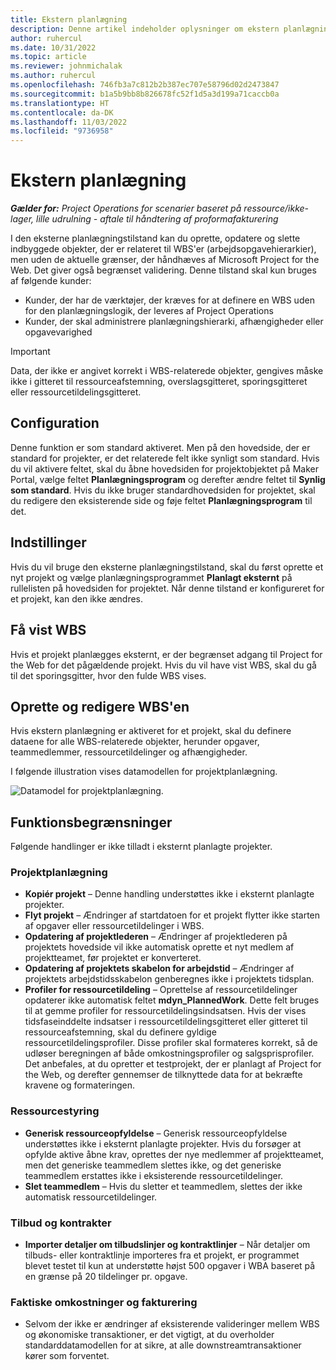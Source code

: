 ```yaml
---
title: Ekstern planlægning
description: Denne artikel indeholder oplysninger om ekstern planlægning.
author: ruhercul
ms.date: 10/31/2022
ms.topic: article
ms.reviewer: johnmichalak
ms.author: ruhercul
ms.openlocfilehash: 746fb3a7c812b2b387ec707e58796d02d2473847
ms.sourcegitcommit: b1a5b9bb8b826678fc52f1d5a3d199a71caccb0a
ms.translationtype: HT
ms.contentlocale: da-DK
ms.lasthandoff: 11/03/2022
ms.locfileid: "9736958"
---
```

# <a name="external-scheduling"></a>Ekstern planlægning

_**Gælder for:** Project Operations for scenarier baseret på ressource/ikke-lager, lille udrulning - aftale til håndtering af proformafakturering_

I den eksterne planlægningstilstand kan du oprette, opdatere og slette indbyggede objekter, der er relateret til WBS'er (arbejdsopgavehierarkier), men uden de aktuelle grænser, der håndhæves af Microsoft Project for the Web. Det giver også begrænset validering. Denne tilstand skal kun bruges af følgende kunder:

- Kunder, der har de værktøjer, der kræves for at definere en WBS uden for den planlægningslogik, der leveres af Project Operations
- Kunder, der skal administrere planlægningshierarki, afhængigheder eller opgavevarighed

> [!IMPORTANT]
> Data, der ikke er angivet korrekt i WBS-relaterede objekter, gengives måske ikke i gitteret til ressourceafstemning, overslagsgitteret, sporingsgitteret eller ressourcetildelingsgitteret.

## <a name="configuration"></a>Configuration

Denne funktion er som standard aktiveret. Men på den hovedside, der er standard for projekter, er det relaterede felt ikke synligt som standard. Hvis du vil aktivere feltet, skal du åbne hovedsiden for projektobjektet på Maker Portal, vælge feltet **Planlægningsprogram** og derefter ændre feltet til **Synlig som standard**. Hvis du ikke bruger standardhovedsiden for projektet, skal du redigere den eksisterende side og føje feltet **Planlægningsprogram** til det.

## <a name="settings"></a>Indstillinger

Hvis du vil bruge den eksterne planlægningstilstand, skal du først oprette et nyt projekt og vælge planlægningsprogrammet **Planlagt eksternt** på rullelisten på hovedsiden for projektet. Når denne tilstand er konfigureret for et projekt, kan den ikke ændres.

## <a name="viewing-the-wbs"></a>Få vist WBS

Hvis et projekt planlægges eksternt, er der begrænset adgang til Project for the Web for det pågældende projekt. Hvis du vil have vist WBS, skal du gå til det sporingsgitter, hvor den fulde WBS vises.

## <a name="creating-and-editing-the-wbs"></a>Oprette og redigere WBS'en

Hvis ekstern planlægning er aktiveret for et projekt, skal du definere dataene for alle WBS-relaterede objekter, herunder opgaver, teammedlemmer, ressourcetildelinger og afhængigheder.

I følgende illustration vises datamodellen for projektplanlægning.

![Datamodel for projektplanlægning.](media/projectplanningdatamodel.png)

## <a name="functional-limitations"></a>Funktionsbegrænsninger

Følgende handlinger er ikke tilladt i eksternt planlagte projekter.

### <a name="project-planning"></a>Projektplanlægning

- **Kopiér projekt** – Denne handling understøttes ikke i eksternt planlagte projekter.
- **Flyt projekt** – Ændringer af startdatoen for et projekt flytter ikke starten af opgaver eller ressourcetildelinger i WBS.
- **Opdatering af projektlederen** – Ændringer af projektlederen på projektets hovedside vil ikke automatisk oprette et nyt medlem af projektteamet, før projektet er konverteret.
- **Opdatering af projektets skabelon for arbejdstid** – Ændringer af projektets arbejdstidsskabelon genberegnes ikke i projektets tidsplan.
- **Profiler for ressourcetildeling** – Oprettelse af ressourcetildelinger opdaterer ikke automatisk feltet **mdyn\_PlannedWork**. Dette felt bruges til at gemme profiler for ressourcetildelingsindsatsen. Hvis der vises tidsfaseinddelte indsatser i ressourcetildelingsgitteret eller gitteret til ressourceafstemning, skal du definere gyldige ressourcetildelingsprofiler. Disse profiler skal formateres korrekt, så de udløser beregningen af både omkostningsprofiler og salgsprisprofiler. Det anbefales, at du opretter et testprojekt, der er planlagt af Project for the Web, og derefter gennemser de tilknyttede data for at bekræfte kravene og formateringen.

### <a name="resource-management"></a>Ressourcestyring

- **Generisk ressourceopfyldelse** – Generisk ressourceopfyldelse understøttes ikke i eksternt planlagte projekter. Hvis du forsøger at opfylde aktive åbne krav, oprettes der nye medlemmer af projektteamet, men det generiske teammedlem slettes ikke, og det generiske teammedlem erstattes ikke i eksisterende ressourcetildelinger.
- **Slet teammedlem** – Hvis du sletter et teammedlem, slettes der ikke automatisk ressourcetildelinger.

### <a name="quoting-and-contracting"></a>Tilbud og kontrakter

- **Importer detaljer om tilbudslinjer og kontraktlinjer** – Når detaljer om tilbuds- eller kontraktlinje importeres fra et projekt, er programmet blevet testet til kun at understøtte højst 500 opgaver i WBA baseret på en grænse på 20 tildelinger pr. opgave.

### <a name="actuals-and-invoicing"></a>Faktiske omkostninger og fakturering

- Selvom der ikke er ændringer af eksisterende valideringer mellem WBS og økonomiske transaktioner, er det vigtigt, at du overholder standarddatamodellen for at sikre, at alle downstreamtransaktioner kører som forventet.
